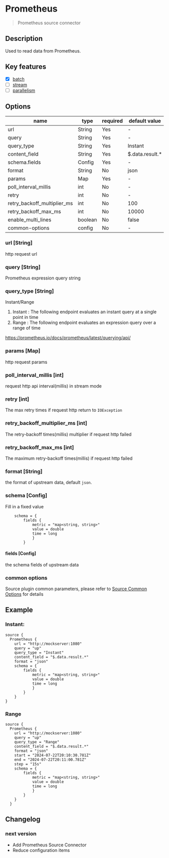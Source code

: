 # Prometheus

> Prometheus source connector

## Description

Used to read data from Prometheus.

## Key features

- [x] [batch](../../concept/connector-v2-features.md)
- [ ] [stream](../../concept/connector-v2-features.md)
- [ ] [parallelism](../../concept/connector-v2-features.md)

## Options

|            name             |  type   | required |  default value  |
|-----------------------------|---------|----------|-----------------|
| url                         | String  | Yes      | -               |
| query                       | String  | Yes      | -               |
| query_type                  | String  | Yes      | Instant         |
| content_field               | String  | Yes      | $.data.result.* |
| schema.fields               | Config  | Yes      | -               |
| format                      | String  | No       | json            |
| params                      | Map     | Yes      | -               |
| poll_interval_millis        | int     | No       | -               |
| retry                       | int     | No       | -               |
| retry_backoff_multiplier_ms | int     | No       | 100             |
| retry_backoff_max_ms        | int     | No       | 10000           |
| enable_multi_lines          | boolean | No       | false           |
| common-options              | config  | No       | -               |

### url [String]

http request url

### query [String]

Prometheus expression query string

### query_type [String]

Instant/Range

1. Instant : The following endpoint evaluates an instant query at a single point in time
2. Range : The following endpoint evaluates an expression query over a range of time

https://prometheus.io/docs/prometheus/latest/querying/api/

### params [Map]

http request params

### poll_interval_millis [int]

request http api interval(millis) in stream mode

### retry [int]

The max retry times if request http return to `IOException`

### retry_backoff_multiplier_ms [int]

The retry-backoff times(millis) multiplier if request http failed

### retry_backoff_max_ms [int]

The maximum retry-backoff times(millis) if request http failed

### format [String]

the format of upstream data, default `json`.

### schema [Config]

Fill in a fixed value

```hocon
    schema = {
        fields {
            metric = "map<string, string>"
            value = double
            time = long
            }
        }

```

#### fields [Config]

the schema fields of upstream data

### common options

Source plugin common parameters, please refer to [Source Common Options](../source-common-options.md) for details

## Example

### Instant:

```hocon
source {
  Prometheus {
    url = "http://mockserver:1080"
    query = "up"
    query_type = "Instant"
    content_field = "$.data.result.*"
    format = "json"
    schema = {
        fields {
            metric = "map<string, string>"
            value = double
            time = long
            }
        }
    }
}
```

### Range

```hocon
source {
  Prometheus {
    url = "http://mockserver:1080"
    query = "up"
    query_type = "Range"
    content_field = "$.data.result.*"
    format = "json"
    start = "2024-07-22T20:10:30.781Z"
    end = "2024-07-22T20:11:00.781Z"
    step = "15s"
    schema = {
        fields {
            metric = "map<string, string>"
            value = double
            time = long
            }
        }
    }
  }
```

## Changelog

### next version

- Add Prometheus Source Connector
- Reduce configuration items

